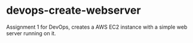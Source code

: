 # devops-create-webserver
Assignment 1 for DevOps, creates a AWS EC2 instance with a simple web server running on it.
